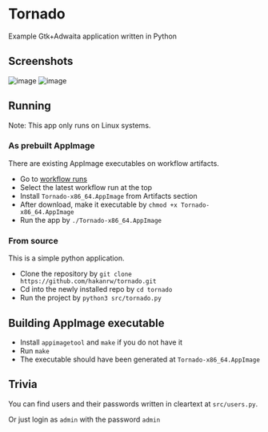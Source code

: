 # Tornado
Example Gtk+Adwaita application written in Python

## Screenshots
![image](https://github.com/hakanrw/tornado/assets/57678928/3e5b85ca-b159-4078-aec6-65efbcb330fd)
![image](https://github.com/hakanrw/tornado/assets/57678928/fd10795c-7d9a-4c55-b430-fa79ba4f6e3f)

## Running
Note: This app only runs on Linux systems.

### As prebuilt AppImage
There are existing AppImage executables on workflow artifacts.
- Go to <a href="https://github.com/hakanrw/tornado/actions/workflows/create-appimage.yml">workflow runs</a>
- Select the latest workflow run at the top
- Install `Tornado-x86_64.AppImage` from Artifacts section
- After download, make it executable by `chmod +x Tornado-x86_64.AppImage`
- Run the app by `./Tornado-x86_64.AppImage`   

### From source
This is a simple python application.
- Clone the repository by `git clone https://github.com/hakanrw/tornado.git`
- Cd into the newly installed repo by `cd tornado`
- Run the project by `python3 src/tornado.py`

## Building AppImage executable
- Install `appimagetool` and `make` if you do not have it
- Run `make`
- The executable should have been generated at `Tornado-x86_64.AppImage`

## Trivia
You can find users and their passwords written in cleartext at `src/users.py`.

Or just login as `admin` with the password `admin`
